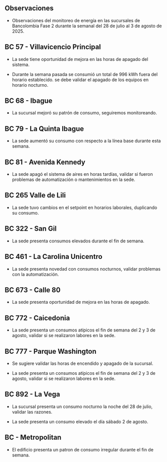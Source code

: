 ## Observaciones

<div align="right">

<!--<span style="font-size: smaller;"> Reporte semanal elaborado 02/01/2024</span> -->

</div>

- Observaciones del monitoreo de energía en las sucursales de Bancolombia Fase 2 durante la semanal del 28 de julio al 3 de agosto de 2025.

<!--## BC 43 - Puente Aranda

- Se incluye una de las sedes de la última serie de instalaciones de la fase dos.

- La sede tiene un consumo bajo en el sistema de refrigeración o de aires comparado con otras sedes.-->

## BC 57 - Villavicencio Principal

- La sede tiene oportunidad de mejora en las horas de apagado del sistema.

- Durante la semana pasada se consumió un total de 996 kWh fuera del horario establecido. se debe validar el apagado de los equipos en horario nocturno.

## BC 68 - Ibague

<!-- La sede tiene un patrón de consumo atípico a comparación de otras sedes, nunca apaga el sistema de aires durante la semana y su consumo es bastante elevado.-->
- La sucursal mejoró su patrón de consumo, seguiremos monitoreando.

<!--## BC 73 - Pereira

- La sede presenta novedad con consumos en en horarios nocturnos y fin de semana, validar si se están realizando labores de mantenimiento.  

<!--- La sede presenta consumo durante el día sábado.

<!--- La sede presenta cambios en el setpoint del sistema de aire durante los horarios laborales.
- La sede presenta un apagado tardío en el sistema de aires el día viernes 13 de diciembre.-->

## BC 79 - La Quinta Ibague

<!--- La sede ya no presenta consumos durante el fin de semana.-->

- La sede aumentó su consumo con respecto a la línea base durante esta semana.

<!--- La sede presenta un consumo nocturno elevado la noche del 14 de mayo.

<!--- La sede presentó un cambio en el setpoint del funcionamiento de los aires, afectando tanto los consumos diurnos como los nocturnos, históricamente la sede apaga por completo el sistema de aires, ahora se queda encendido a una carga baja.-->




 ## BC 81 - Avenida Kennedy


- La sede apagó el sistema de aires en horas tardías, validar si fueron problemas de automatización o mantenimientos en la sede.

<!--- Se evidencia la mejora en la automatización del sistema de aires, la sucursal ya apaga el sistema de aires durante el fin de semana.


<!--- La sede presenta apagado del sistema de aires durante el fin de semana, esperemos seguir con este comportamiento en la sucursal.
<!--- La sede presenta irregularidades en su patrón de consumo, durante horarios laborales su consumo fue más bajo sin embargo presentó consumos en horarios nocturnos, y tuvo apagado el día domingo.

- La sede mantuvo encendido el aire acondicionado durante el fin de semana y el lunes festivo. 

- La sede presenta un pico de consumo todos los domingos a media noche, este puede ser causado por la automatización.

- La sede registra consumos nocturnos elevados durante la semana.-->


<!--## BC 83 - Miramar

- Se arregla la medida de esta sucursal.

<!--- Se incluye la sede al informe-->

<!--- La sede tiene oportunidad de mejora en las horas de apagado, presenta picos de consumo, despues de las horas laborales.-->

<!--- La sede solucionó el problema que tenía en las horas de apagado.-->

<!--- Se recomienda validar la cantidad de equipos de aire de esta sucursal o si es carga de la frontera es compartida con el centro comercial, en el momento de la instalación se detectaron dos cargas, sin embargo la carga de aires vista en los informes es mucho menor a lo que se espera en una sucursal y a comparación con la frontera.

<!--- La sede mejoro el tema corresponfiente a las horas de apagado, que se notificó la última semana.-->

<!--## BC 111 - Corozal

- Se presentan problemas con la comunicación.

<!-- - La sede presentó un consumo nocturno elevado la noche del 11 de Marzo. -->
<!-- Se corrige novedad de la carga del AA, para el 2 de mayo se puede tomar sede como referencia. Carga del aire era muy pequeña -->
<!--- 

## BC 115 - Circunvalar Pereira

<!--- La sede registra consumos durante los días que representan festivos por Senana Santa.

<!-- - La sede mejoró su patrón de consumo.

- La sede encendió el equipo de aire acondicionado el dia 30 de junio, que representa un día festivo.

- Esta sede presenta de forma recurrente el funcionamiento de equipos de aire acondicionado los días festivos.-->

<!-- -El cambio que presento la sede fue porque se pusieron las cargas de los cajeros que siempre funcionan -->

<!-- - La sede modificó su patrón de consumo histórico a partir del 30 de noviembre de 2030, especialmente en lo que respecta a los consumos nocturnos.-->

<!-- Se normaliza la novedad en la carga de aire acondicionado fuera del horario laboral a partir del 25 de noviembre, lo que resultará en una disminución en el consumo de energía y se reflejará en ahorros.-->


<!--## BC 138 - Mosquera

- La sede presenta una oportunidad de mejora en la hora de apagado, generalmente la sede presenta un pico de consumo despues de la hora de cierre.
<!---
## BC 221 - Soacha

 La sede registra consumos durante los días que representan festivos u horario no laboral

 La sede registra consumos durante el 1 de mayo que fue festivo

- La sede encendió el sistema de aires a carga parcial el día lunes 30 de junio que representa un día festivo.-->

<!--- La sede presenta irregularidades en su patrón de consumo, se resgistró consumos elevados a comparación con la línea base y horas de apagado tardías.

<!-- - La sede presenta intermitencias en los setpoint del aire acondicionado, lo normal es que la sede tenga un pico de potencia de 2.5 kW, y se tienen registros de 10 kW como el día 21 de octubre.  -->

<!--- La sede ha aumentado el consumo en horarios nocturnos, probablemente se deba a un cambio en el setpoint, anteriormente este se apagaba por completo. -->


## BC 265 Valle de Lili
<!--- La sede presenta consumos nocturnos las noches del 26, 27, 28 de mayo, validar si se realizaron labores de mantenimiento.-->                  


<!--- La sede presentó un cambio en los equipos de aire, cambiando su patrón de consumo.

- En principio se evidencia una operación mas estable, sin embargo el setpoint es mayor al promedio de la línea base.

<!--- Se evidencia una diferencia del consumo promedio diario de 37.27 kWh/dia, lo que representa un 37 % de aumento respecto a la línea base.-->

- La sede tuvo cambios en el setpoint en horarios laborales, duplicando su consumo.

<!--- La sede normalizó su consumo promedio con el establecido en la línea base, a comaración con la anterior semana que se duplicó.-->
## BC 322 - San Gil

- La sede presenta consumos elevados durante el fin de semana.

<!--## BC 325 - Santuario

- Se incluye una de las sedes de la última serie de instalaciones de la fase dos.

- La sede registra consumos durante los días que representan festivos por Senana Santa.-->

<!--## BC 332 - Zipaquira

- La sucursal presenta un consumo elevado la noche del 17 de julio validar si se realizaron maniobras de mantenimiento.

<!--- La sede presenta aumento en los setpoint durante horarios laborales y horarios nocturnos.

- La sede presenta consumos nocturnos elevados las noches del 2, 3 y 4 de abril.


<!-- ## BC 334 - El Peñol

- Se presentan problemas con las medidas, se está validando esta información: iluminacion es aire-->

<!--## BC 367 - Granada Meta 

- Se reestableció comunicación con la sede.-->

<!--## BC 384 - Anapoima 

La sede novedad consumos nocturnos del 8 al 10 de julio, validar si no se presentaron trabajos operativos.

<!--- La sede presnetó un consumo durante el día sábado 10, la sucursal nunca había encendido los sábados.-->
<!--- La sucursal presenta un consumo nocturno atípico el 10 de junio.-->

<!--## BC 385 - Villeta

<!--- La sede registra consumos durante los días que representan festivos u horario no laboral

<!--- La sede registra consumos durante los días que representan festivos por Senana Santa.-->
<!--- La sede registra consumos durante el fin se semana del 19 y 20 de julio.

<!--- Se evidencia una diferencia del consumo promedio diario de 30.77 kWh/dia, lo que representa un 17 % de aumento respecto a la línea base. -->
<!---
## BC 388 - CC Hayuelos

- La sede presenta un encendido en horario nocturno la noche del 3 de julio.
<!--- La sede registra consumos durante los días que representan festivos u horario no laboral

<!--- La sede registra consumos durante los días que representan festivos por Senana Santa.-->

<!--    - La sede presenta problemas conla automatización la noche del 2 de mayo, dejando encendido por completo el sistema de aires.

<!--## BC 415 - El Retiro

- Se presentan problemas con la medida de los aires, se está realizando la revisón.-->

## BC 461 - La Carolina Unicentro

- La sede presenta novedad con consumos nocturnos, validar problemas con la automatización.
<!--- La sede no apagó el sistema de aire acondicionado durante el fin de semana.-->
<!--
- La sede registra consumos nocturnos elevados durante las noches del 17 y 19 de junio.


<!--- La sede presenta un consumo nocturno elevado la noche del 17 de marzo.

<!--- La sede presenta consumos elevados durante los horarios laborales.-->

<!--## BC 478 - Mix Vía 40

<!--- La sede mejoró en su consumo en horarios nocturnos y no hábiles.-->

<!-- La sede presenta un consumos nocturnos elevados durante la semana, el sistema de aires no fue apagado durante las noches de días laborales, validar la razón.

<!--La sede presentó consumos nocturnos elevados durante la semana, comparados con la línea base.-->

<!-- ## BC 479 - Pamplona

- La sede encendió el sistema de aires durante el fin de semana, históricamente nunca se ha detectado este comportamiento. -->
<!--
## BC 513 - El Dificil 

<!--- La sede presenta consumos elvados causados por el sistema de aire durante los horarios laborales.-->

<!--- La sede presentó consumos elevados los días que representan fin de semana. -->

<!-- - Para la sede se debe validar la instalación de las medidas de los equipos de aire.-->

<!--- La sede presenta un patrón de consumo irregular, manteniendo el aire encendido en horas nocturnas.-->
<!---
- La sede presenta un consumo nocturno elevado la noche del 2 de julio.-->
<!--## BC 516 - Santa Marta

- La sede presenta problemas con el sistema de automatización, con las horas de apagados y consumos durante el fin de semana.

<!--- La sede presenta un consumo nocturno elevado, la noche del 26 de mayo.-->

<!--## BC 517 - El Rodadero 

 - La sede presenta un consumo nocturno elevado, la noche del 23 de julio.

<!--- La sede presenta un patrón de consumo atípico durante la semana, validar la razón.-->
<!-- La sede presento un consumo atípico durante el fin de semana, validar que le ocurrió al sistema de aires.-->

<!--- La sede presenta un consumo nocturno elevado la noche del 13 de mayo.

<!--- Se evidencia una diferencia del consumo promedio diario de 33.54 kWh/dia, lo que representa un 19 % de disminución respecto a la línea base.-->

<!--## BC 554 - Mall Plaza Buena Vista

<!--- La sede normalizo su patrón de consumo, recordemos que la sede venía con el problema de que la automatización no apagaba el sistema de aires durante los fines de semana.

- Se evidencia una diferencia del consumo promedio diario de 124.09 kWh/dia, lo que representa un 20 % de disminución respecto a la línea base.-->

<!-- - Durante la anterior semana a la de estudio el sistema había arreglado su patrón de consumo, esta semana se volvió a presentar el problema con la automatización, Se recomienda validar las acciones tomadas durante la semana en que se arregló la medida y seguirla replicando.

<!-- - La sede presenta un patrón de consumo irregular los días 5 y 6 de julio-->

<!-- - La sede presenta un conumo elevado el día 7 de julio que due domingo.-->

<!-- La sede presenta un patrón de consumo irregular durante los días que son fin de semana, el sistema de aires queda completamente encedido durante este periodo de tiempo, se recomienda dar solución rápida.

- Durante la semana, el patrón de consumo fue diferente al habitual, sin embargo sigue sin ser el ideal.-->

<!--- Durante esta semana, la sucursal normalizó su patrón de consumo, se seguirá monitoreando con el fin de ver si conservamos este comportamiento.

## BC 583 - Riosucio

- La sede presentó consumos atípicos para el fin se semana, se sugiere validar la automatización del sistema AA.

<!--## BC 602 - UGI

- Se incluye una de las sedes de la última serie de instalaciones de la fase dos.

- La sede tiene un consumo bajo en el sistema de refrigeración o de aires comparado con otras sedes.

<!-- ## BC 619 - Plaza del Bosque Ibague-->

## BC 673 - Calle 80

- La sede presenta oportunidad de mejora en las horas de apagado.
<!--- La sede presentó un patrón de consumo irregular durante la semana, con encendidos en horarios nocturnos y encendidos durante el fin de semana.-->

<!--## BC 681 - Cerete

- La sede presenta consumos nocturnos elevados con respecto al hitórico.
<!-- - Se está validando la instalación de los equipos de medida del aire acondicionado.

- La sede normalizó su patrón de consumo.-->

<!--## BC 687 - Planeta Rica

- La sede presentó encendidos en el sistema de aires en horarios nocturnos validar si se realizaron mantenimientos en la sucursual.
<!--- La sede presenta cambios en el setpoint del sistema de aire durante los horarios laborales.
-->
<!-- - La sede presentó un consumo elevedo durante el fin de semana, el aire acondicionado se enciende de manera parcial, validar si se debe a alguna actividad operativa. -->
<!-- - La sede presentó una desconexión de la medida el día 18 de junio, y se reestableció la comunicación el día 21 de junio. -->

<!--## BC 689 - Metropolis 

- La sede presenta un patrón de consumo atípico, el sistema de aires acondicionados queda encendido durante la noche del 27 de junio.

<!--- La sede deja el sistema de aires encendido durante el fin de semana.-->

<!-- - La sede registra consumos durante el 30 de junio que fue festivo.

<!--- La sede encendió el sistema de aires la madrugada del 22 de noviembre, validar si se realizaron labores de mantenimiento. -->

<!--- La sede aumento sus consumos en horarios laborales.

- La sede presentó consumos elevados durante el fin de semana, validar la razón.

- La sede mejoró en sus horarios de encendido y apagado.-->


<!--## BC 733 - La Unión Valle

- La sede presenta patrones de consumos atípicos, se sugiere validar el apagado del AA.

<!-- - La sede presenta altos consumos nocturnos durante toda la semana. -->
## BC 772 - Caicedonia 

- La sede presenta un consumos atípicos el fin de semana del 2 y 3 de agosto, validar si se realizaron labores en la sede.

<!--- La sede presenta un consumo atípico el día domingo 20 de abril, validar si se presentaron labores de mantenimiento en el lugar.

- La sede encendió sistema de aires el día sábado durante todo el día, normalmente lo hacía hasta el medio día.-->

<!--- La sede presenta un consumo atípico la noche del 8 de mayo.

<!--## BC 775 - Bulevar 54

- La sede, dejo el sistema de aires encendido durante casi toda la semana, incluyendo los horarios nocturnos.
<!--- La sede solo operó tres días durante esta semana. -->
<!--- La sede presentó un patrón de consumo atípico durante la semana, validar si se realizaron labores de mantenimiento.-->

## BC 777 - Parque Washington 

- Se sugiere validar las horas de encendido y apagado de la sucursal.

- La sede presenta un consumos atípicos el fin de semana del 2 y 3 de agosto, validar si se realizaron labores en la sede.
<!--- La sede presenta encedido el día 30 de junio que fue festivo.

- La sede presentó un encendido en horario nocturno la noche del 30 de junio.-->
<!--- La sede  normalizó su patrón de consumo durante esta semana.

<!--- La sede presenta consumos elevandos en los horarios nocturnos de la semana laboral, Esta situación ya se había presentado y ya se había solucionado hace tiempo, validar porque se vuelve a presentar.

- La sede registra consumos durante los días que representan festivos por Senana Santa.
<!--- La sede registra un consumo elevado la noche del 31 de marzo.-->
<!--- Se solucionó la situciaíon que la sede presentaba sobre los encendidos de los equipos durante los fines de semana, sin embargo siguen quedandose encendidos en horarios nocturnos.-->

<!--- Esta sede presenta de forma recurrente el funcionamiento de equipos de aire acondicionado los días festivos.

## BC 781 - Prado Plaza

- La sede presenta irregularidades en el patrón de consumo, se recomienda validar la situación.

<!--- La sede presentó consumos nocturnos elevados en comparación a la línea base por causa del sistema de aires acondicionados desde el 12 al 15 de febrero.-->

<!--## BC 795 - Cañaveral

- La sede presenta un consumo nocturno elevado la noche del 13 de mayo.

<!--## BC 802 - Puerto Lopez 

- La sede encendió el sistema de aires el día sábado 15 de febrero, históricamente esa sede no ha encendido durante este día, verficar los horarios y reportarlo.-->

<!--## BC 832 - San Francisco de Paula

- La sede presesntó encendió el sistema de aire durante el día sábado, anteriormente no se había registrado este comportamiento.
-->
## BC 892 - La Vega

- La sucursal presenta un consumo nocturno la noche del 28 de julio, validar las razones.

- La sede presenta un consumo elevado el día sábado 2 de agosto.

<!--- La sede registra un patrón de consumo atípico durane los días laborales y fin de semana.-->

## BC - Metropolitan

- El edificio presenta un patron de consumo irregular durante el fin de semana.


<!--## BC - Jardin Plaza

-  evidencia una diferencia del consumo promedio diario de 65.06 kWh/dia, lo que representa un 25 % de aumento respecto a la línea base.-->
